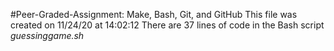 #Peer-Graded-Assignment: Make, Bash, Git, and GitHub
This file was created on 11/24/20 at 14:02:12
There are 37 lines of code in the Bash script *guessinggame.sh*
